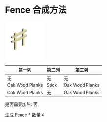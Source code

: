 # Fence 合成方法

![Icon](046b8b0672df41d4ab5ad51c68a70dba.png)

|第一列|第二列|第三列|
|----|-----|-----|
|无|无|无|
|Oak Wood Planks|Stick|Oak Wood Planks|
|Oak Wood Planks|无|Oak Wood Planks|

是否需要加热: 否

生成 Fence \* 数量 4
<br/> <br/> <br/> 

